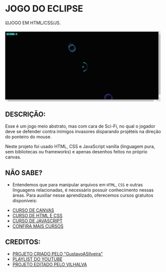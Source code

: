 # JOGO DO ECLIPSE
☑️JOGO EM HTML/CSS/JS.

<img src="FOTO.png" align="center" width="500"> <br> 

## DESCRIÇÃO:
Esse é um jogo meio abstrato, mas com cara de Sci-Fi, no qual o jogador deve se defender contra inimigos invasores disparando projéteis na direção do ponteiro do mouse.

Neste projeto foi usado HTML, CSS e JavaScript vanilla (linguagem pura, sem bibliotecas ou frameworks) e apenas desenhos feitos no próprio canvas.

## NÃO SABE?
- Entendemos que para manipular arquivos em `HTML`, `CSS` e outras linguagens relacionadas, é necessário possuir conhecimento nessas áreas. Para auxiliar nesse aprendizado, oferecemos cursos gratuitos disponíveis:
* [CURSO DE CANVAS](https://github.com/VILHALVA/CURSO-DE-CANVAS)
* [CURSO DE HTML E CSS](https://github.com/VILHALVA/CURSO-DE-HTML-E-CSS)
* [CURSO DE JAVASCRIPT](https://github.com/VILHALVA/CURSO-DE-JAVASCRIPT)
* [CONFIRA MAIS CURSOS](https://github.com/VILHALVA?tab=repositories&q=+topic:CURSO)

## CREDITOS:
- [PROJETO CRIADO PELO "GustavoASIlveira"](https://github.com/GustavoASIlveira/eclipse)
- [PLAYLIST DO YOUTUBE](https://www.youtube.com/playlist?list=PLclUTiUoLCbDHjxnd4FyliJuVeHS22pAK)
- [PROJETO EDITADO PELO VILHALVA](https://github.com/VILHALVA)
